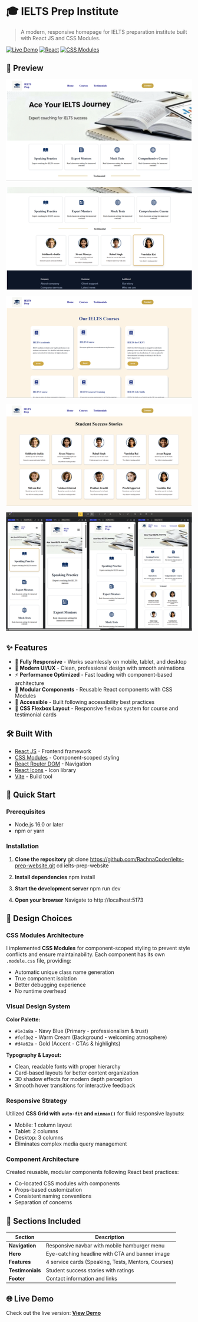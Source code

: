 # 🎓 IELTS Prep Institute

> A modern, responsive homepage for IELTS preparation institute built with React JS and CSS Modules.

[![Live Demo](https://img.shields.io/badge/demo-online-green.svg)](https://your-demo-link.com)
[![React](https://img.shields.io/badge/React-18.2.0-blue.svg)](https://reactjs.org/)
[![CSS Modules](https://img.shields.io/badge/CSS-Modules-yellow.svg)](https://github.com/css-modules/css-modules)

## 📸 Preview

![IELTS Prep Homepage](https://github.com/RachnaCoder/Reactproject/blob/9a0fd6f35d181bdeab2013e3a0749af37063c075/Screenshot%202025-10-06%20001102.png)<br>

![IELTS Prep Homepage](https://github.com/RachnaCoder/Reactproject/blob/9a0fd6f35d181bdeab2013e3a0749af37063c075/Screenshot%202025-10-06%20001125.png)<br>

![IELTS Prep Homepage](https://github.com/RachnaCoder/Reactproject/blob/9a0fd6f35d181bdeab2013e3a0749af37063c075/Screenshot%202025-10-06%20005227.png)<br>

![IELTS Prep Homepage](https://github.com/RachnaCoder/Reactproject/blob/9a0fd6f35d181bdeab2013e3a0749af37063c075/Screenshot%202025-10-06%20005241.png)<br>

![IELTS Prep Homepage](https://github.com/RachnaCoder/Reactproject/blob/9a0fd6f35d181bdeab2013e3a0749af37063c075/Screenshot%202025-10-06%20010153.png)<br>



## ✨ Features

- 📱 **Fully Responsive** - Works seamlessly on mobile, tablet, and desktop
- 🎨 **Modern UI/UX** - Clean, professional design with smooth animations
- ⚡ **Performance Optimized** - Fast loading with component-based architecture
- 🧩 **Modular Components** - Reusable React components with CSS Modules
- 🎯 **Accessible** - Built following accessibility best practices
- 📐 **CSS Flexbox Layout** - Responsive flexbox system for course and testimonial cards

## 🛠️ Built With

- [React JS](https://reactjs.org/) - Frontend framework
- [CSS Modules](https://github.com/css-modules/css-modules) - Component-scoped styling
- [React Router DOM](https://reactrouter.com/) - Navigation
- [React Icons](https://react-icons.github.io/react-icons/) - Icon library
- [Vite](https://vitejs.dev/) - Build tool

## 🚀 Quick Start

### Prerequisites

- Node.js 16.0 or later
- npm or yarn

### Installation

1. **Clone the repository**
     git clone https://github.com/RachnaCoder/ielts-prep-website.git
      cd ielts-prep-website


2. **Install dependencies**
       npm install

 
3. **Start the development server**
       npm run dev

4. **Open your browser**
      Navigate to http://localhost:5173



   
## 🎨 Design Choices

### CSS Modules Architecture
I implemented **CSS Modules** for component-scoped styling to prevent style conflicts and ensure maintainability. Each component has its own `.module.css` file, providing:
-  Automatic unique class name generation
-  True component isolation
- Better debugging experience
- No runtime overhead

### Visual Design System
**Color Palette:** 
- `#1e3a8a` - Navy Blue (Primary - professionalism & trust)
- `#fef3e2` - Warm Cream (Background - welcoming atmosphere)  
- `#d4a62a` - Gold (Accent - CTAs & highlights)

**Typography & Layout:**
- Clean, readable fonts with proper hierarchy
- Card-based layouts for better content organization
- 3D shadow effects for modern depth perception
- Smooth hover transitions for interactive feedback

### Responsive Strategy
Utilized **CSS Grid with `auto-fit` and `minmax()`** for fluid responsive layouts:
- Mobile: 1 column layout
- Tablet: 2 columns  
- Desktop: 3 columns
- Eliminates complex media query management

### Component Architecture
Created reusable, modular components following React best practices:
- Co-located CSS modules with components
- Props-based customization
- Consistent naming conventions
- Separation of concerns

## 📱 Sections Included

| Section | Description |
|---------|-------------|
| **Navigation** | Responsive navbar with mobile hamburger menu |
| **Hero** | Eye-catching headline with CTA and banner image |
| **Features** | 4 service cards (Speaking, Tests, Mentors, Courses) |
| **Testimonials** | Student success stories with ratings |
| **Footer** | Contact information and links |


## 🌐 Live Demo

Check out the live version: **[View Demo](reactproject-git-main-rachna-yadavs-projects.vercel.app)**




  


